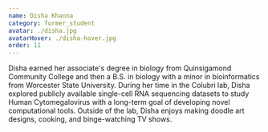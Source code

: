 ```yaml
---
name: Disha Khanna
category: former_student
avatar: ./disha.jpg
avatarHover: ./disha-hover.jpg
order: 11
---
```


Disha earned her associate's degree in biology from Quinsigamond Community College and then a B.S. in biology with a minor in bioinformatics from Worcester State University. During her time in the Colubri lab, Disha explored publicly available single-cell RNA sequencing datasets to study Human Cytomegalovirus with a long-term goal of developing novel computational tools. Outside of the lab, Disha enjoys making doodle art designs, cooking, and binge-watching TV shows.
